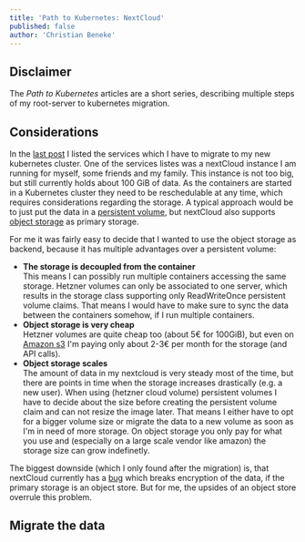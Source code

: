 ```yaml
---
title: 'Path to Kubernetes: NextCloud'
published: false
author: 'Christian Beneke'
---
```


## Disclaimer
The *Path to Kubernetes* articles are a short series, describing multiple steps of my root-server to kubernetes migration.

## Considerations
In the [last post](/blog/path-to-kubernetes-nextcloud) I listed the services which I have to migrate to my new kubernetes cluster. One of the services listes was a nextCloud instance I am running for myself, some friends and my family. This instance is not too big, but still currently holds about 100 GiB of data. As the containers are started in a Kubernetes cluster they need to be reschedulable at any time, which requires considerations regarding the storage. A typical approach would be to just put the data in a [persistent volume](https://kubernetes.io/docs/concepts/storage/persistent-volumes/), but nextCloud also supports [object storage](https://docs.nextcloud.com/server/16/admin_manual/configuration_files/primary_storage.html) as primary storage.

For me it was fairly easy to decide that I wanted to use the object storage as backend, because it has multiple advantages over a persistent volume:
* **The storage is decoupled from the container**  
  This means I can possibly run multiple containers accessing the same storage. Hetzner volumes can only be associated to one server, which results in the storage class supporting only ReadWriteOnce persistent volume claims. That means I would have to make sure to sync the data between the containers somehow, if I run multiple containers.
* **Object storage is very cheap**  
  Hetzner volumes are quite cheap too (about 5€ for 100GiB), but even on [Amazon s3](https://aws.amazon.com/s3/) I'm paying only about 2-3€ per month for the storage (and API calls).
* **Object storage scales**  
  The amount of data in my nextcloud is very steady most of the time, but there are points in time when the storage increases drastically (e.g. a new user). When using (hetzner cloud volume) persistent volumes I have to decide about the size before creating the persistent volume claim and can not resize the image later. That means I either have to opt for a bigger volume size or migrate the data to a new volume as soon as I'm in need of more storage. On object storage you only pay for what you use and (especially on a large scale vendor like amazon) the storage size can grow indefinetly.

The biggest downside (which I only found after the migration) is, that nextCloud currently has a [bug](https://github.com/nextcloud/server/issues/11826) which breaks encryption of the data, if the primary storage is an object store. But for me, the upsides of an object store overrule this problem.


## Migrate the data
